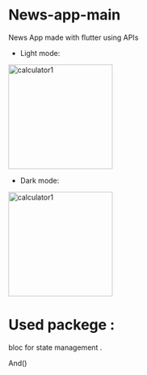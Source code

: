 # News-app-main
 News App made with flutter using APIs 
 
 
 * Light mode:



 <img width="206" alt="calculator1" src="https://user-images.githubusercontent.com/102553705/200084863-d501e859-529d-4697-80d8-6a70748c565a.png">



* Dark mode:
<img width="206" alt="calculator1" src="https://user-images.githubusercontent.com/102553705/200084796-606fdd97-68cb-4d9b-88d5-ab74a486cc2a.png">



# Used packege : 
bloc for state management .

And()
